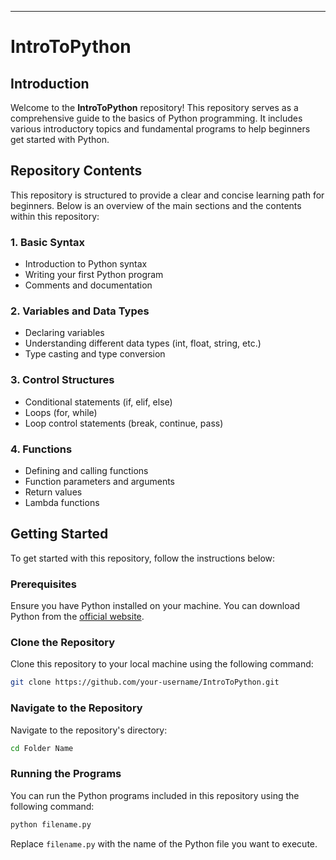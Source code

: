 

---

# IntroToPython

## Introduction

Welcome to the **IntroToPython** repository! This repository serves as a comprehensive guide to the basics of Python programming. It includes various introductory topics and fundamental programs to help beginners get started with Python.

## Repository Contents

This repository is structured to provide a clear and concise learning path for beginners. Below is an overview of the main sections and the contents within this repository:

### 1. **Basic Syntax**
- Introduction to Python syntax
- Writing your first Python program
- Comments and documentation

### 2. **Variables and Data Types**
- Declaring variables
- Understanding different data types (int, float, string, etc.)
- Type casting and type conversion

### 3. **Control Structures**
- Conditional statements (if, elif, else)
- Loops (for, while)
- Loop control statements (break, continue, pass)

### 4. **Functions**
- Defining and calling functions
- Function parameters and arguments
- Return values
- Lambda functions



## Getting Started

To get started with this repository, follow the instructions below:

### Prerequisites

Ensure you have Python installed on your machine. You can download Python from the [official website](https://www.python.org/downloads/).

### Clone the Repository

Clone this repository to your local machine using the following command:

```bash
git clone https://github.com/your-username/IntroToPython.git
```

### Navigate to the Repository

Navigate to the repository's directory:

```bash
cd Folder Name
```

### Running the Programs

You can run the Python programs included in this repository using the following command:

```bash
python filename.py
```

Replace `filename.py` with the name of the Python file you want to execute.

